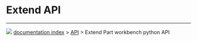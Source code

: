 # Extend API







---
![](images/Button_right.png) [documentation index](../README.md) > [API](Category_API.md) > Extend Part workbench python API
